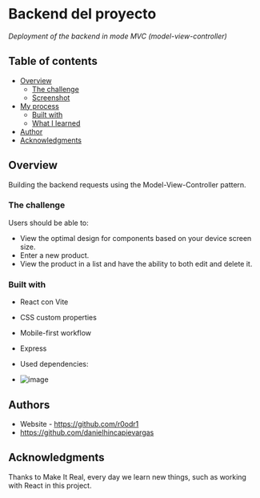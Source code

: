 # Backend del proyecto

_Deployment of the backend in mode MVC (model-view-controller)_

## Table of contents

- [Overview](#overview)
  - [The challenge](#the-challenge)
  - [Screenshot](#screenshot)
- [My process](#my-process)
  - [Built with](#built-with)
  - [What I learned](#what-i-learned)
- [Author](#author)
- [Acknowledgments](#acknowledgments)


## Overview

Building the backend requests using the Model-View-Controller pattern.

### The challenge

Users should be able to:

- View the optimal design for components based on your device screen size.
- Enter a new product.
- View the product in a list and have the ability to both edit and delete it.

### Built with

- React con Vite
- CSS custom properties
- Mobile-first workflow
- Express

- Used dependencies:

- ![image](https://github.com/danielhincapievargas/my-product-site-backend/assets/126527883/2b8ad5cc-6aad-4088-a5a3-8fdf2e9a4cd9)


## Authors

- Website - https://github.com/r0odr1
- https://github.com/danielhincapievargas

## Acknowledgments

Thanks to Make It Real, every day we learn new things, such as working with React in this project.

